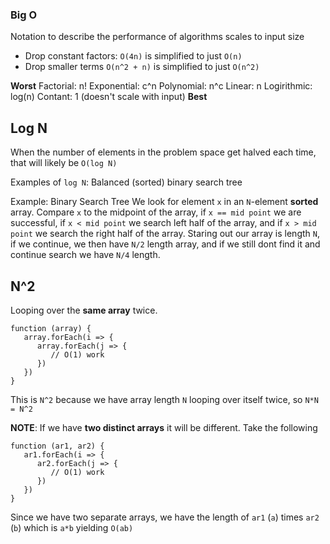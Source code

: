 ### Big O
Notation to describe the performance of algorithms scales to input size

- Drop constant factors:
   `O(4n)` is simplified to just `O(n)`
- Drop smaller terms
   `O(n^2 + n)` is simplified to just `O(n^2)`

**Worst**
Factorial: n!
Exponential: c^n
Polynomial: n^c
Linear: n
Logirithmic: log(n)
Contant: 1 (doesn't scale with input)
**Best**

## Log N

When the number of elements in the problem space get halved each time, that will likely be `O(log N)`

Examples of `log N`: Balanced (sorted) binary search tree

Example: Binary Search Tree
We look for element `x` in an `N`-element **sorted** array.
Compare `x` to the midpoint of the array, if `x == mid point` we are successful, if `x < mid point` we search left half of the array, and if `x > mid point` we search the right half of the array. Staring out our array is length `N`, if we continue, we then have `N/2` length array, and if we still dont find it and continue search we have `N/4` length.

## N^2

Looping over the **same array** twice.

```
function (array) {
   array.forEach(i => {
      array.forEach(j => {
         // O(1) work
      })
   })
}
```

This is `N^2` because we have array length `N` looping over itself twice, so `N*N = N^2`

**NOTE**: If we have **two distinct arrays** it will be different.
Take the following

```
function (ar1, ar2) {
   ar1.forEach(i => {
      ar2.forEach(j => {
         // O(1) work
      })
   })
}
```

Since we have two separate arrays, we have the length of `ar1` (`a`) times `ar2` (`b`) which is `a*b` yielding `O(ab)`
